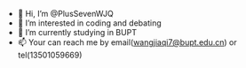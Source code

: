 - 👋 Hi, I’m @PlusSevenWJQ
- 👀 I’m interested in coding and debating
- 🌱 I’m currently studying in BUPT
- 📫 Your can reach me by email(wangjiaqi7@bupt.edu.cn) or tel(13501059669)

<!---
PlusSevenWJQ/PlusSevenWJQ is a ✨ special ✨ repository because its `README.md` (this file) appears on your GitHub profile.
You can click the Preview link to take a look at your changes.
--->

